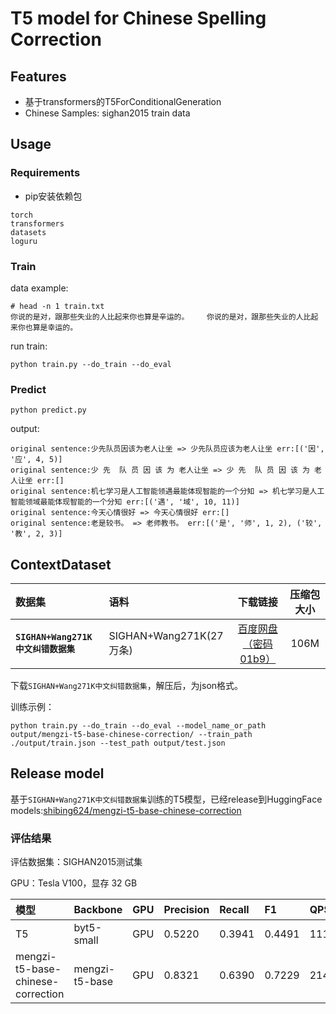 # T5 model for Chinese Spelling Correction


## Features

* 基于transformers的T5ForConditionalGeneration
* Chinese Samples: sighan2015 train data

## Usage

### Requirements
* pip安装依赖包
```
torch
transformers
datasets
loguru
```

### Train
data example:
```
# head -n 1 train.txt
你说的是对，跟那些失业的人比起来你也算是辛运的。	你说的是对，跟那些失业的人比起来你也算是幸运的。
```
run train:
```
python train.py --do_train --do_eval
```

### Predict
```
python predict.py
```

output:
```shell
original sentence:少先队员因该为老人让坐 => 少先队员应该为老人让坐 err:[('因', '应', 4, 5)]
original sentence:少 先  队 员 因 该 为 老人让坐 => 少 先  队 员 因 该 为 老人让坐 err:[]
original sentence:机七学习是人工智能领遇最能体现智能的一个分知 => 机七学习是人工智能领域最能体现智能的一个分知 err:[('遇', '域', 10, 11)]
original sentence:今天心情很好 => 今天心情很好 err:[]
original sentence:老是较书。 => 老师教书。 err:[('是', '师', 1, 2), ('较', '教', 2, 3)]
```

## ContextDataset

| 数据集 | 语料 | 下载链接 | 压缩包大小 |
| :------- | :--------- | :---------: | :---------: |
| **`SIGHAN+Wang271K中文纠错数据集`** | SIGHAN+Wang271K(27万条) | [百度网盘（密码01b9）](https://pan.baidu.com/s/1BV5tr9eONZCI0wERFvr0gQ)| 106M |

下载`SIGHAN+Wang271K中文纠错数据集`，解压后，为json格式。

训练示例：
```shell
python train.py --do_train --do_eval --model_name_or_path output/mengzi-t5-base-chinese-correction/ --train_path ./output/train.json --test_path output/test.json
```
## Release model
基于`SIGHAN+Wang271K中文纠错数据集`训练的T5模型，已经release到HuggingFace models:[shibing624/mengzi-t5-base-chinese-correction](https://huggingface.co/shibing624/mengzi-t5-base-chinese-correction)


### 评估结果
评估数据集：SIGHAN2015测试集

GPU：Tesla V100，显存 32 GB

| 模型 | Backbone | GPU | Precision | Recall | F1 | QPS |
| :-- | :-- | :---  | :----- | :--| :--- | :--- |
| T5 | byt5-small | GPU | 0.5220 | 0.3941 | 0.4491 | 111 |
| mengzi-t5-base-chinese-correction | mengzi-t5-base | GPU | 0.8321 | 0.6390 | 0.7229 | 214 |

